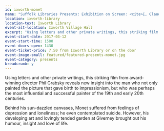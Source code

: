 ```yaml
---
id: ixworth-monet
name: "Suffolk Libraries Presents: Exhibition on Screen: <cite>I, Claude Monet</cite>"
location: ixworth-library
location-text: Ixworth Library
event-alt-location: Ixworth Village Hall
excerpt: "Using letters and other private writings, this striking film from award-winning director Phil Grabsky reveals new insight into the man who not only painted the picture that gave birth to impressionism, but who was perhaps the most influential and successful painter of the 19th and early 20th centuries."
event-start-date: 2017-03-12
event-start-time: 1500
event-doors-open: 1430
event-ticket-price: 7.50 from Ixworth Library or on the door
event-image-small: featured/featured-presents-monet.jpg
event-category: presents
breadcrumb: y
---
```


Using letters and other private writings, this striking film from award-winning director Phil Grabsky reveals new insight into the man who not only painted the picture that gave birth to impressionism, but who was perhaps the most influential and successful painter of the 19th and early 20th centuries.

Behind his sun-dazzled canvases, Monet suffered from feelings of depression and loneliness; he even contemplated suicide. However, his developing art and lovingly tended garden at Giverney brought out his humour, insight and love of life.
